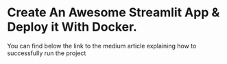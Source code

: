 # Create An Awesome Streamlit App & Deploy it With Docker.      
You can find below the link to the medium article explaining how to successfully run the project
